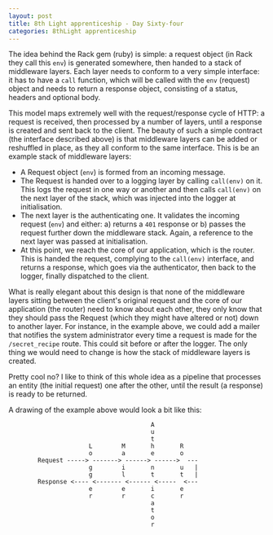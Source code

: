 ```yaml
---
layout: post
title: 8th Light apprenticeship - Day Sixty-four
categories: 8thLight apprenticeship
---
```


The idea behind the Rack gem (ruby) is simple: a request object (in Rack they
call this `env`) is generated somewhere, then handed to a stack of middleware layers.
Each layer needs to conform to a very simple interface: it has to have a `call`
function, which will be called with the `env` (request) object and needs to
return a response object, consisting of a status, headers and optional body.

This model maps extremely well with the request/response cycle of HTTP: a request
is received, then processed by a number of layers, until a response is created and
sent back to the client. The beauty of such a simple contract (the interface
described above) is that middleware layers can be added or reshuffled in place,
as they all conform to the same interface.
This is be an example stack of middleware layers:
- A Request object (`env`) is formed from an incoming message.
- The Request is handed over to a logging layer by calling `call(env)` on it.
This logs the request in one way or another and then calls `call(env)` on the next layer of the stack,
which was injected into the logger at initialisation.
- The next layer is the authenticating one. It validates the incoming request (`env`)
and either: a) returns a `401` response or b) passes the request further down the
middleware stack. Again, a reference to the next layer was passed at initialisation.
- At this point, we reach the core of our application, which is the router.
This is handed the request, complying to the `call(env)` interface, and
returns a response, which goes via the authenticator, then back to the logger, finally
dispatched to the client.

What is really elegant about this design is that none of the middleware layers
sitting between the client's original request and the core of our application
(the router) need to know about each other, they only know that they should
pass the Request (which they might have altered or not) down to another layer. For
instance, in the example above, we could add a mailer that notifies the system
administrator every time a request is made for the `/secret_recipe` route. This
could sit before or after the logger. The only thing we would need to change is
how the stack of middleware layers is created.

Pretty cool no? I like to think of this whole idea as a pipeline that processes
an entity (the initial request) one after the other, until the result (a response)
is ready to be returned.

A drawing of the example above would look a bit like this:

```
                                       A
                                       u
                                       t
                      L        M       h       R
                      o        a       e       o
        Request -----> -------> ------> ------>  ---
                      g        i       n       u   |
                      g        l       t       t   |
        Response <---- <------- <------ <-----  <---
                      e        e       i       e
                      r        r       c       r
                                       a
                                       t
                                       o
                                       r
```
